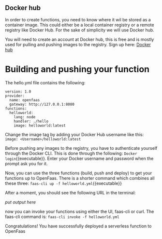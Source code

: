 ## Docker hub

In order to create functions, you need to know where it wil be stored as a container image. This could either be a local container registry or a remote registry like Docker Hub. For the sake of simplicity we will use Docker hub.

You will need to create an account at Docker hub, this is free and is mostly used for pulling and pushing images to the registry. Sign up here: [Docker hub](https://hub.docker.com/)

# Building and pushing your function

The hello.yml file contains the following: 
```
version: 1.0
provider:
  name: openfaas
  gateway: http://127.0.0.1:8080 
functions:
  helloworld:
    lang: node
    handler: ./hello
    image: helloworld:latest
```

Change the image tag by adding your Docker Hub username like this: ```image: <Username>/helloworld:latest```

Before pushing any images to the registry, you have to authenticate yourself through the Docker CLI. This is done through the following: `Docker login`{{executable}}. Enter your Docker username and password when the prompt ask you for it.

Now, you can use the three functions (build, push and deploy) to get your functions up to OpenFaas. There is a shorter command which combines all these three: `faas-cli up -f helloworld.yml`{{executable}}

After a moment, you should see the following URL in the terminal:

*put output here*

now you can invoke your functions using either the UI, faas-cli or curl. The faas-cli command is: `faas-cli invoke -f helloworld.yml`

Congratulations! You have successfully deployed a serverless function to OpenFaas

